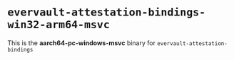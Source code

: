 # `evervault-attestation-bindings-win32-arm64-msvc`

This is the **aarch64-pc-windows-msvc** binary for `evervault-attestation-bindings`
